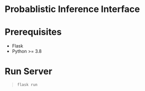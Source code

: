 <h1>Probablistic Inference Interface</h1>

# Prerequisites
- Flask
- Python >= 3.8

# Run Server
> ```flask run```
    